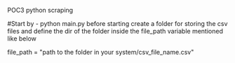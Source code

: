 POC3 python scraping

#Start by - python main.py
before starting create a folder for storing the csv files
and define the dir of the folder inside the file_path variable mentioned like below

file_path = "path to the folder in your system/csv_file_name.csv"

